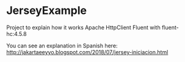 # JerseyExample

Project to explain how it works Apache HttpClient Fluent with fluent-hc:4.5.8

You can see an explanation in Spanish here: http://jakartaeeyyo.blogspot.com/2018/07/jersey-iniciacion.html